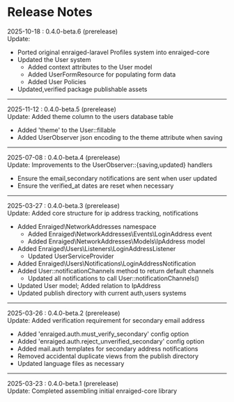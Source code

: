 # Release Notes

2025-10-18 : 0.4.0-beta.6 (prerelease)  
Update: 

- Ported original enraiged-laravel Profiles system into enraiged-core
- Updated the User system
  - Added context attributes to the User model
  - Added UserFormResource for populating form data
  - Added User Policies
- Updated,verified package publishable assets

---

2025-11-12 : 0.4.0-beta.5 (prerelease)  
Update: Added theme column to the users database table

- Added 'theme' to the User::fillable
- Added UserObserver json encoding to the theme attribute when saving

---

2025-07-08 : 0.4.0-beta.4 (prerelease)  
Update: Improvements to the UserObserver::{saving,updated} handlers

- Ensure the email,secondary notifications are sent when user updated
- Ensure the verified_at dates are reset when necessary

---

2025-03-27 : 0.4.0-beta.3 (prerelease)  
Update: Added core structure for ip address tracking, notifications

- Added Enraiged\NetworkAddresses namespace
  - Added Enraiged\NetworkAddresses\Events\LoginAddress event
  - Added Enraiged\NetworkAddresses\Models\IpAddress model
- Added Enraiged\Users\Listeners\LoginAddressListener
  - Updated UserServiceProvider
- Added Enraiged\Users\Notifications\LoginAddressNotification
- Added User::notificationChannels method to return default channels
    - Updated all notifications to call User::notificationChannels()
- Updated User model; Added relation to IpAddress
- Updated publish directory with current auth,users systems

---

2025-03-26 : 0.4.0-beta.2 (prerelease)  
Update: Added verification requirement for secondary email address

- Added 'enraiged.auth.must_verify_secondary' config option
- Added 'enraiged.auth.reject_unverified_secondary' config option
- Added mail.auth templates for secondary address notifications
- Removed accidental duplicate views from the publish directory
- Updated language files as necessary

---

2025-03-23 : 0.4.0-beta.1 (prerelease)  
Update: Completed assembling initial enraiged-core library
